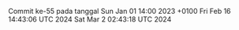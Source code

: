 Commit ke-55 pada tanggal Sun Jan 01 14:00 2023 +0100
Fri Feb 16 14:43:06 UTC 2024
Sat Mar  2 02:43:18 UTC 2024
